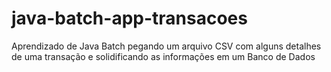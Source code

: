 # java-batch-app-transacoes
Aprendizado de Java Batch pegando um arquivo CSV com alguns detalhes de uma transação e solidificando as informações em um Banco de Dados
